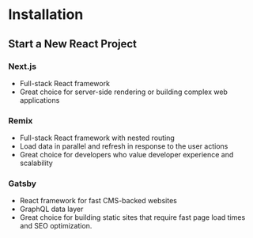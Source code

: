 # Installation

## Start a New React Project

### Next.js

- Full-stack React framework
- Great choice for server-side rendering or building complex web applications


### Remix

- Full-stack React framework with nested routing
- Load data in parallel and refresh in response to the user actions
- Great choice for developers who value developer experience and scalability


### Gatsby

- React framework for fast CMS-backed websites
- GraphQL data layer
- Great choice for building static sites that require fast page load times and SEO optimization.
